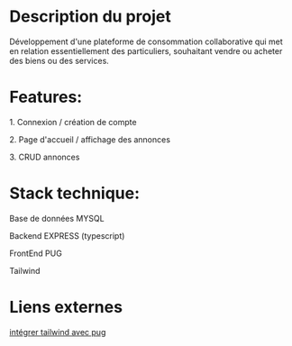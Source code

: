 <h1>Description du projet</h1>
<p>Développement d'une plateforme de consommation collaborative qui met en relation essentiellement des particuliers, souhaitant vendre ou acheter des biens ou des services.</p>

<h1>Features:</h1>
<p>1. Connexion / création de compte</p>
<p>2. Page d'accueil / affichage des annonces</p>
<p>3. CRUD annonces</p>

<h1>Stack technique:</h1>
<p>Base de données MYSQL</p>
<p>Backend EXPRESS (typescript)</p>
<p>FrontEnd PUG</p>
<p>Tailwind</p>

<h1>Liens externes</h1>
<a href="https://daily.dev/blog/how-to-use-tailwindcss-with-node-js-express-and-pug" target="_blanck">intégrer tailwind avec pug</a>
